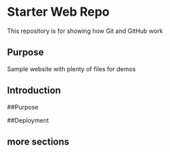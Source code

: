 # Starter Web Repo

This repository is for showing how Git and GitHub work

## Purpose

Sample website with plenty of files for demos

## Introduction

##Purpose

##Deployment

## more sections